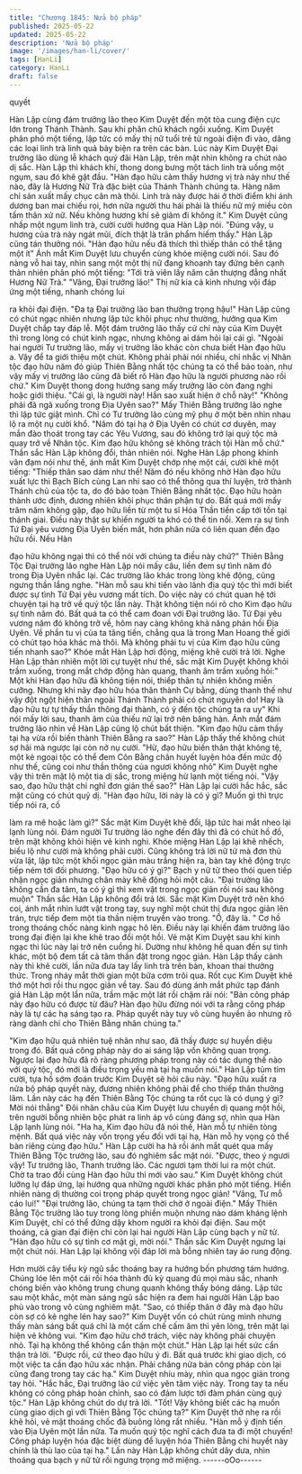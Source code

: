```yaml
---
title: "Chương 1845: Nửa bộ pháp"
published: 2025-05-22
updated: 2025-05-22
description: 'Nửa bộ pháp'
image: '/images/han-li/cover/'
tags: [HanLi]
category: HanLi
draft: false
---
```


quyết

Hàn Lập cùng đám trưởng lão theo Kim Duyệt đến một tòa cung
điện cực lớn trong Thánh Thành. Sau khi phân chủ khách ngồi
xuống. Kim Duyệt phân phó một tiếng, lập tức có mấy thị nữ tuổi
trẻ từ ngoài điện đi vào, dâng các loại linh trà linh quả bày biện ra
trên các bàn.
Lúc này Kim Duyệt Đại trưởng lão dùng lễ khách quý đãi Hàn
Lập, trên mặt nhìn không ra chút nào dị sắc. Hàn Lập thì khách
khí, thong dong bưng một tách linh trà uống một ngụm, sau đó
khẽ gật đầu.
"Hàn đạo hữu cảm thấy hương vị trà này như thế nào, đây là
Hương Nữ Trà đặc biệt của Thánh Thành chúng ta. Hàng năm chỉ
sản xuất mấy chục cân mà thôi. Linh trà này được hái ở thời điểm
khi ánh dương ban mai chiếu rọi, hơn nữa người thu hái phải là
thiếu nữ mỹ miều còn tấm thân xử nữ. Nếu không hương khí sẽ
giảm đi không ít." Kim Duyệt cũng nhấp một ngụm linh trà, cười
cười hướng qua Hàn Lập nói.
"Đúng vậy, u hương của trà này ngát mũi, đích thật là trân phẩm
hiếm thấy." Hàn Lập cũng tán thưởng nói.
"Hàn đạo hữu nếu đã thích thì thiếp thân có thể tặng một ít" Ánh
mắt Kim Duyệt lưu chuyển cùng khóe miệng cười nói. Sau đó
nàng vỗ hai tay, nhìn sang một một thị nữ đang khoanh tay đứng
bên cạnh thản nhiên phân phó một tiếng: "Tới trà viên lấy năm
cân thượng đẳng nhất Hương Nữ Trà."
"Vâng, Đại trưởng lão!"
Thị nữ kia cả kinh nhưng vội đáp ứng một tiếng, nhanh chóng lui

ra khỏi đại điện.
"Đa tạ Đại trưởng lão ban thưởng trọng hậu!" Hàn Lập cũng có
chút ngạc nhiên nhưng lập tức khôi phục như thường, hướng qua
Kim Duyệt chắp tay đáp lễ.
Một đám trưởng lão thấy cử chỉ này của Kim Duyệt thì trong lòng
có chút kinh ngạc, nhưng không ai dám hỏi lại cái gì.
"Ngoài hai người Tư trưởng lão, mấy vị trưởng lão khác còn chưa
biết Hàn đạo hữu a. Vậy để ta giới thiệu một chút. Không phải
phải nói nhiều, chỉ nhắc vị Nhân tộc đạo hữu năm đó giúp Thiên
Bằng nhất tộc chúng ta có thể bảo toàn, như vậy mấy vị trưởng
lão cũng đã biết rõ Hàn đạo hữu là người phương nào rồi chứ."
Kim Duyệt thong dong hướng sang mấy trưởng lão còn đang nghi
hoặc giới thiệu.
"Cái gì, là người này! Hắn sao xuất hiện ở chỗ này!"
"Không phải đã ngã xuống trong Địa Uyên sao?"
Mấy Thiên Bằng trưởng lão nghe thì lập tức giật mình. Chỉ có Tư
trưởng lão cùng mỹ phụ ở một bên nhìn nhau lộ ra một nụ cười
khổ.
"Năm đó tại hạ ở Địa Uyên có chút cơ duyên, may mắn đào thoát
trong tay các Yêu Vương, sau đó không trở lại quý tộc mà quay
trở về Nhân tộc. Kim đạo hữu không sẽ không trách tội Hàn mỗ
chứ." Thần sắc Hàn Lập không đổi, thản nhiên nói.
Nghe Hàn Lập phong khinh vân đạm nói như thế, ánh mắt Kim
Duyệt chớp nhẹ một cái, cười khẽ một tiếng: "Thiếp thân sao dám
như thế! Năm đó nếu không nhờ Hàn đạo hữu xuất lực thì Bạch
Bích cùng Lan nhi sao có thể thông qua thí luyện, trở thành Thánh
chủ của tộc ta, do đó bảo toàn Thiên Bằng nhất tộc. Đạo hữu
hoàn thành ước định, đương nhiên khôi phục thân phận tự do. Bất
quá mới mấy trăm năm không gặp, đạo hữu liền từ một tu sĩ Hóa
Thần tiến cấp tới tồn tại thánh giai. Điều này thật sự khiến người
ta khó có thể tin nổi. Xem ra sự tình Tứ Đại yêu vương Địa Uyên
biến mất, hơn phân nửa có liên quan đến đạo hữu rồi. Nếu Hàn

đạo hữu không ngại thì có thể nói với chúng ta điều này chứ?"
Thiên Bằng Tộc Đại trưởng lão nghe Hàn Lập nói mấy câu, liền
đem sự tình năm đó trong Địa Uyên nhắc lại. Các trường lão khác
trong lòng khẽ động, cũng ngưng thần lắng nghe.
"Hàn mỗ sau khi tiến vào lãnh địa quý tộc thì mới biết được sự
tình Tứ Đại yêu vương mất tích. Do việc này có chút quan hệ tới
chuyện tại hạ trở về quý tộc lần này. Thật không tiện nói rõ cho
Kim đạo hữu sự tình năm đó. Bất quá ta có thể cam đoan với Đại
trưởng lão. Tứ Đại yêu vương năm đó không trở về, hôm nay
càng không khả năng phản hồi Địa Uyên. Về phần tu vị của ta
tăng tiến, chẳng qua là trong Man Hoang thế giới có chút tạo hóa
khác mà thôi. Mà không phải tu vị của Kim đạo hữu cũng tiến
nhanh sao?" Khóe mắt Hàn Lập hơi động, miệng khẽ cười trả lời.
Nghe Hàn Lập thản nhiên một lời cự tuyệt như thế, sắc mặt Kim
Duyệt không khỏi trầm xuống, trong mắt chớp động hàn quang,
thanh âm trầm xuống hỏi:" Một khi Hàn đạo hữu đã không tiện
nói, thiếp thân tự nhiên không miễn cưỡng. Nhưng khi nãy đạo
hữu hóa thân thành Cự bằng, dùng thanh thế như vậy đột ngột
hiện thân ngoài Thánh Thành phải có chút nguyên do! Hay là đạo
hữu tự tự thấy thần thông đại thành, có ý đến tộc chúng ta ra uy"
Khi nói mấy lời sau, thanh âm của thiếu nữ lại trở nên băng hàn.
Ánh mắt đám trưởng lão nhìn về Hàn Lập cũng lộ chút bất thiện.
"Kim đạo hữu cảm thấy tại hạ vừa rồi biến thành Thiên Bằng ra
sao?" Hàn Lập thấy thế không chút sợ hãi mà ngược lại còn nở
nụ cười.
"Hừ, đạo hữu biến thân thật không tệ, một kẻ ngoại tộc có thể
đem Côn Bằng chân huyết luyện hóa đến mức độ như thế, cũng
coi như thần thông của ngươi không nhỏ" Kim Duyệt nghe vậy thì
trên mặt lộ một tia dị sắc, trong miệng hừ lạnh một tiếng nói.
"Vậy sao, đạo hữu thật chỉ nghĩ đơn giản thế sao?" Hàn Lập lại
cười hắc hắc, sắc mặt cũng có chút quỷ dị.
"Hàn đạo hữu, lời này là có ý gì? Muốn gì thì trực tiếp nói ra, cố

làm ra mê hoặc làm gì?" Sắc mặt Kim Duyệt khẽ đổi, lập tức hai
mắt nheo lại lạnh lùng nói.
Đám người Tư trưởng lão nghe đến đây thì đã có chút hồ đồ, trên
mặt không khỏi hiện vẻ kinh nghi.
Khóe miệng Hàn Lập lại khẽ nhếch, biểu lộ như cười mà không
phải cười. Cũng không trả lời nữ tử mà đơn thủ vừa lật, lập tức
một khối ngọc giản màu trắng hiện ra, bàn tay khẽ động trực tiếp
ném tới đối phương.
"Đạo hữu có ý gì?" Bạch y nữ tử theo thói quen tiếp nhận ngọc
giản nhưng chân mày khẽ động hỏi một câu.
"Đại trưởng lão không cần đa tâm, ta có ý gì thì xem vật trong
ngọc giản rồi nói sau không muộn" Thần sắc Hàn Lập không đổi
trả lời.
Sắc mặt Kim Duyệt trở nên khó coi, ánh mắt nhìn lướt vật trong
tay, suy nghĩ một chút thì đưa ngọc giản lên trán, trực tiếp đem
một tia thần niệm truyền vào trong.
"Ồ, đây là. " Cơ hồ trong thoáng chốc nàng kinh ngạc hô lên.
Điều này lại khiến đám trưởng lão trong đại điện lại khe khẽ trao
đổi một hồi. Vẻ mặt Kim Duyệt sau khi kinh ngạc thì lúc này lại trở
nên cuồng hỉ. Dường như không hề quan đến sự tình khác, một
bộ đem tất cả tâm thần đặt trong ngọc giản.
Hàn Lập thấy cảnh này thì khẽ cười, lần nữa đưa tay lấy linh trà
trên bàn, khoan thai thưởng thức.
Trong nháy mắt thời gian một bữa cơm trôi qua. Rốt cục Kim
Duyệt khẽ thở một hơi rồi thu ngọc giản về tay. Sau đó dùng ánh
mắt phức tạp đánh giá Hàn Lập một lần nữa, trầm mặc một lát rồi
chậm rãi nói: "Bản công pháp này đạo hữu có được từ đâu? Hàn
đạo hữu đừng nói với ta rằng công pháp này là tự các hạ sáng tạo
ra. Pháp quyết này tuy vô cùng huyền ảo nhưng rõ ràng dành chỉ
cho Thiên Bằng nhân chúng ta."

"Kim đạo hữu quả nhiên tuệ nhãn như sao, đã thấy được sự
huyền diệu trong đó. Bất quá công pháp này do ai sáng lập vốn
không quan trọng. Ngược lại đạo hữu đã rõ ràng phương pháp
trong này có tác dụng thế nào với quý tộc, đó mới là điều trọng
yếu mà tại hạ muốn nói." Hàn Lập tủm tỉm cười, tựa hồ sớm đoán
trước Kim Duyệt sẽ hỏi câu này.
"Đạo hữu xuất ra nửa bộ pháp quyết này, đương nhiên không phải
để cho thiếp thân thưởng lãm. Lần này các hạ đến Thiên Bằng
Tộc chúng ta rốt cục là có dụng ý gì? Mời nói thẳng" Đôi nhãn
châu của Kim Duyệt lưu chuyển dị quang một hồi, trên người
bỗng nhiên bộc phát ra linh áp vô cùng đáng sợ, nhìn qua Hàn
Lập lạnh lùng nói.
"Ha ha, Kim đạo hữu đã nói thế, Hàn mỗ tự nhiên tòng mệnh. Bất
quá việc này vốn trọng yếu đối với tại hạ, Hàn mỗ hy vọng có thể
bàn riêng cùng đạo hữu." Hàn Lập cười ha hả rồi ánh mắt quét
qua mấy Thiên Bằng Tộc trưởng lão, sau đó nghiêm sắc mặt nói.
"Được, theo ý ngươi vậy! Tư trưởng lão, Thanh trưởng lão. Các
ngươi tạm thời lui ra một chút. Chờ ta trao đổi cùng Hàn đạo hữu
thì mới vào sau." Kim Duyệt không chút lưỡng lự đáp ứng, lại
hướng qua những người khác phân phó một tiếng.
Hiển nhiên nàng dị thường coi trọng pháp quyết trong ngọc giản!
"Vâng, Tư mỗ cáo lui!"
"Đại trưởng lão, chúng ta tạm thời chờ ở ngoài điện." Mấy Thiên
Bằng Tộc trưởng lão tuy trong lòng phiền muộn nhưng nào dám
kháng lệnh Kim Duyệt, chỉ có thể đứng dậy khom người ra khỏi
đại điện.
Sau một thoáng, cả gian đại điện chỉ còn lại hai người Hàn Lập
cùng bạch y nữ tử.
"Hàn đạo hữu có sự tình cơ mật gì, mời nói." Thần sắc Kim Duyệt
ngưng lại một chút nói.
Hàn Lập lại không vội đáp lời mà bỗng nhiên tay áo rung động.

Hơn mười cây tiểu kỳ ngũ sắc thoáng bay ra hướng bốn phương
tám hướng. Chúng lóe lên một cái rồi hóa thành đủ kỳ quang đủ
mọi màu sắc, nhanh chóng biến vào không trung chung quanh
không thấy bóng dáng.
Lập tức sau một khắc, một màn sáng ngũ sắc hiện ra đem hai
người Hàn Lập bao phủ vào trong vô cùng nghiêm mật.
"Sao, có thiếp thân ở đây mà đạo hữu còn sợ có kẻ nghe lén hay
sao?" Kim Duyệt vốn có chút rùng mình nhưng thấy màn sáng bất
quá chỉ là một cấm chế cấm âm thì yên lòng, trên mặt lại hiện vẻ
không vui.
"Kim đạo hữu chớ trách, việc này không phải chuyện nhỏ. Tại hạ
không thể không cẩn thận một chút." Hàn Lập lại hết sức cẩn thận
trả lời.
"Được rồi, cứ theo đạo hữu ý đi. Bất quá trước khi giao dịch, có
một việc ta cần đạo hữu xác nhận. Phải chăng nửa bản công
pháp còn lại cũng đang trong tay các hạ." Kim Duyệt nhíu mày,
nhìn qua ngọc giản trong tay hỏi.
"Hắc hắc, Đại trưởng lão cứ việc yên tâm việc này. Trong tay ta
nếu không có công pháp hoàn chỉnh, sao có đảm lược tới đàm
phán cùng quý tộc." Hàn Lập không chút do dự trả lời.
"Tốt! Vậy không biết các hạ muốn cùng giao dịch gì với Thiên
Bằng Tộc chúng ta?" Kim Duyệt thở nhẹ ra rồi khẽ hỏi, vẻ mặt
thoáng chốc đã buông lỏng rất nhiều.
"Hàn mỗ ý định tiến vào Địa Uyên một lần nữa. Ta muốn quý tộc
nghĩ cách đưa ta đi một chuyến! Công pháp luyện hóa đặc biệt
dùng để luyện hóa Thiên Bằng chi huyết này chính là thù lao của
tại hạ." Lần này Hàn Lập không chút dây dưa, nhìn thoáng qua
bạch y nữ tử rồi ngưng trọng mở miệng.
------oOo------
